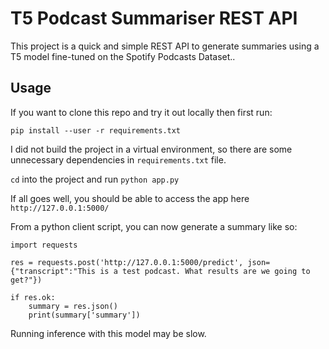 # T5 Podcast Summariser REST API

This project is a quick and simple REST API to generate summaries using a T5 model fine-tuned on the Spotify Podcasts Dataset..

## Usage

If you want to clone this repo and try it out locally then first run:

    pip install --user -r requirements.txt

I did not build the project in a virtual environment, so there are some unnecessary dependencies in `requirements.txt` file.

`cd` into the project and run `python app.py`

If all goes well, you should be able to access the app here `http://127.0.0.1:5000/`

From a python client script, you can now generate a summary like so:

    import requests
    
    res = requests.post('http://127.0.0.1:5000/predict', json={"transcript":"This is a test podcast. What results are we going to get?"})
    
    if res.ok:
	    summary = res.json()
	    print(summary['summary'])

Running inference with this model may be slow.